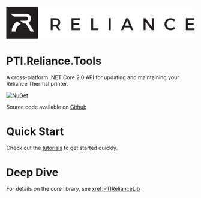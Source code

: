 ![Banner](images/banner.png)

# PTI.Reliance.Tools
A cross-platform .NET Core 2.0 API for updating and maintaining your Reliance Thermal printer.

[![NuGet](https://img.shields.io/nuget/v/PTIRelianceLib.svg?style=flat-square)](https://www.nuget.org/packages/PTIRelianceLib/)

Source code available on [Github](https://github.com/PyramidTechnologies/PTI.Reliance.Tools)

# Quick Start
Check out the [tutorials](tutorials/intro.md) to get started quickly.

# Deep Dive
For details on the core library, see <xref:PTIRelianceLib>
